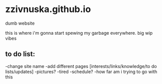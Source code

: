 # zzivnuska.github.io
dumb website

this is where i'm gonna start spewing my garbage everywhere.
big wip vibes


to do list:
-----------
-change site name
-add different pages [interests/links/knowledge/to do lists/updates]
-pictures?
-tired
-schedule?
-how far am i trying to go with this
